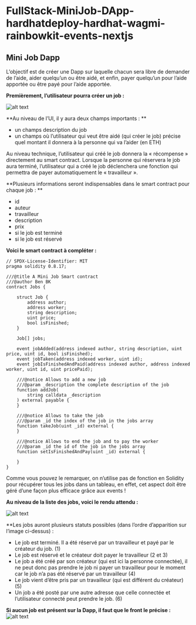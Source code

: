 # FullStack-MiniJob-DApp-hardhatdeploy-hardhat-wagmi-rainbowkit-events-nextjs

## Mini Job Dapp

L’objectif est de créer une Dapp sur laquelle chacun sera libre de demander de l’aide, aider quelqu’un ou être aidé, et enfin, payer quelqu’un pour l’aide apportée ou être payé pour l’aide apportée.

**Premièrement, l’utilisateur pourra créer un job :**

![alt text](https://github.com/BenBktech/FullStack-MiniJob-DApp-hardhatdeploy-hardhat-wagmi-rainbowkit-events-nextjs/blob/main/addAJob.png)


**Au niveau de l’UI, il y aura deux champs importants : **
- un champs description du job
- un champs où l’utilisateur qui veut être aidé (qui créer le job) précise quel montant il donnera à la personne qui va l’aider (en ETH)

Au niveau technique, l’utilisateur qui créé le job donnera la « récompense » directement au smart contract. Lorsque la personne qui réservera le job aura terminé, l’utilisateur qui a créé le job déclenchera une fonction qui permettra de payer automatiquement le « travailleur ».


**Plusieurs informations seront indispensables dans le smart contract pour chaque job : **
- id
- auteur
- travailleur
- description
- prix
- si le job est terminé
- si le job est réservé


**Voici le smart contract à compléter :**

```
// SPDX-License-Identifier: MIT
pragma solidity 0.8.17;

///@title A Mini Job Smart contract
///@author Ben BK
contract Jobs {

    struct Job {
        address author;
        address worker;
        string description;
        uint price;
        bool isFinished;
    }

    Job[] jobs;

    event jobAdded(address indexed author, string description, uint price, uint id, bool isFinished);
    event jobTaken(address indexed worker, uint id);
    event jobIsFinishedAndPaid(address indexed author, address indexed worker, uint id, uint pricePaid);

    ///@notice Allows to add a new job 
    ///@param _description the complete description of the job
    function addJob(
        string calldata _description
    ) external payable {
    }

    ///@notice Allows to take the job
    ///@param _id the index of the job in the jobs array
    function takeJob(uint _id) external {
    }

    ///@notice Allows to end the job and to pay the worker
    ///@param _id the id of the job in the jobs array
    function setIsFinishedAndPay(uint _id) external {
        
    }
}
```

Comme vous pouvez le remarquer, on n’utilise pas de fonction en Solidity pour récupérer tous les jobs dans un tableau, en effet, cet aspect doit être géré d’une façon plus efficace grâce aux events !


**Au niveau de la liste des jobs, voici le rendu attendu :**

![alt text](https://github.com/BenBktech/FullStack-MiniJob-DApp-hardhatdeploy-hardhat-wagmi-rainbowkit-events-nextjs/blob/main/listOfJobs.png)

**Les jobs auront plusieurs statuts possibles (dans l’ordre d’apparition sur l’image ci-dessus) :
- Le job est terminé. Il a été réservé par un travailleur et payé par le créateur du job. (1)
- Le job est réservé et le créateur doit payer le travailleur (2 et 3)
- Le job a été créé par son créateur (qui est ici la personne connectée), il ne peut donc pas prendre le job ni payer un travailleur pour le moment car le job n’a pas été réservé par un travailleur (4)
- Le job vient d’être pris par un travailleur (qui est différent du créateur) (5)
- Un job a été posté par une autre adresse que celle connectée et l’utilisateur connecté peut prendre le job. (6)


**Si aucun job est présent sur la Dapp, il faut que le front le précise :**
![alt text](https://github.com/BenBktech/FullStack-MiniJob-DApp-hardhatdeploy-hardhat-wagmi-rainbowkit-events-nextjs/blob/main/listOfJobsNoJobs.png)
